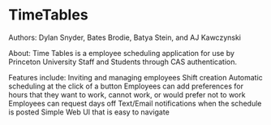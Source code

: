# TimeTables

Authors: Dylan Snyder, Bates Brodie, Batya Stein, and AJ Kawczynski

About: Time Tables is a employee scheduling application for use by Princeton University Staff and Students through CAS authentication.

Features include: 
Inviting and managing employees
Shift creation
Automatic scheduling at the click of a button
Employees can add preferences for hours that they want to work, cannot work, or would prefer not to work
Employees can request days off
Text/Email notifications when the schedule is posted
Simple Web UI that is easy to navigate


